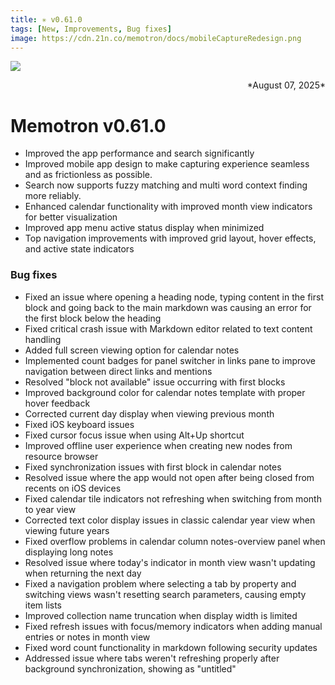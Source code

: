 ```yaml
---
title: ✳︎ v0.61.0
tags: [New, Improvements, Bug fixes]
image: https://cdn.21n.co/memotron/docs/mobileCaptureRedesign.png
---
```

![](https://cdn.21n.co/memotron/docs/mobileCaptureRedesign.png)
<div align="right">*August 07, 2025*</div>

# Memotron v0.61.0

- Improved the app performance and search significantly
- Improved mobile app design to make capturing experience seamless and as frictionless as possible.
- Search now supports fuzzy matching and multi word context finding more reliably.
- Enhanced calendar functionality with improved month view indicators for better visualization
- Improved app menu active status display when minimized
- Top navigation improvements with improved grid layout, hover effects, and active state indicators

### Bug fixes
- Fixed an issue where opening a heading node, typing content in the first block and going back to the main markdown was causing an error for the first block below the heading
- Fixed critical crash issue with Markdown editor related to text content handling
- Added full screen viewing option for calendar notes
- Implemented count badges for panel switcher in links pane to improve navigation between direct links and mentions
- Resolved "block not available" issue occurring with first blocks
- Improved background color for calendar notes template with proper hover feedback
- Corrected current day display when viewing previous month
- Fixed iOS keyboard issues
- Fixed cursor focus issue when using Alt+Up shortcut
- Improved offline user experience when creating new nodes from resource browser
- Fixed synchronization issues with first block in calendar notes
- Resolved issue where the app would not open after being closed from recents on iOS devices
- Fixed calendar tile indicators not refreshing when switching from month to year view
- Corrected text color display issues in classic calendar year view when viewing future years
- Fixed overflow problems in calendar column notes-overview panel when displaying long notes
- Resolved issue where today's indicator in month view wasn't updating when returning the next day
- Fixed a navigation problem where selecting a tab by property and switching views wasn't resetting search parameters, causing empty item lists
- Improved collection name truncation when display width is limited
- Fixed refresh issues with focus/memory indicators when adding manual entries or notes in month view
- Fixed word count functionality in markdown following security updates
- Addressed issue where tabs weren't refreshing properly after background synchronization, showing as "untitled"
